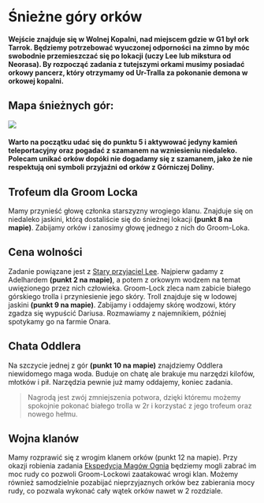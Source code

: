 # Śnieżne góry orków

#### Wejście znajduje się w Wolnej Kopalni, nad miejscem gdzie w G1 był ork Tarrok. Będziemy potrzebować wyuczonej odporności na zimno by móc swobodnie przemieszczać się po lokacji (uczy Lee lub mikstura od Neorasa). By rozpocząć zadania z tutejszymi orkami musimy posiadać orkowy pancerz, który otrzymamy od Ur-Tralla za pokonanie demona w orkowej kopalni.

## Mapa śnieżnych gór:

[![](https://steamuserimages-a.akamaihd.net/ugc/1824514739929992329/F9BDC24039B3917155F61BC2309E19AF07084F29/)](https://steamuserimages-a.akamaihd.net/ugc/1824514739929992329/F9BDC24039B3917155F61BC2309E19AF07084F29/)
#### Warto na początku udać się do punktu 5 i aktywować jedyny kamień teleportacyjny oraz pogadać z szamanem na wzniesieniu niedaleko. Polecam unikać orków dopóki nie dogadamy się z szamanem, jako że nie respektują oni symboli przyjaźni od orków z Górniczej Doliny.

## Trofeum dla Groom Locka

Mamy przynieść głowę członka starszyzny wrogiego klanu. Znajduje się on niedaleko jaskini, którą dostaliście się do śnieżnej lokacji **(punkt 8 na mapie)**. Zabijamy orków i zanosimy głowę jednego z nich do Groom-Loka.

## Cena wolności

Zadanie powiązane jest z [Stary przyjaciel Lee](sekcje/zadania/rozdzial_ii.md?id=stary-przyjaciel-lee). Najpierw gadamy z Adelhardem **(punkt 2 na mapie)**, a potem z orkowym wodzem na temat uwięzionego przez nich człowieka. Groom-Lock zleca nam zabicie białego górskiego trolla i przyniesienie jego skóry. Troll znajduje się w lodowej jaskini **(punkt 9 na mapie)**. Zabijamy i oddajemy skórę wodzowi, który zgadza się wypuścić Dariusa. Rozmawiamy z najemnikiem, później spotykamy go na farmie Onara.

## Chata Oddlera

Na szczycie jednej z gór **(punkt 10 na mapie)** znajdziemy Oddlera niewidomego maga woda. Buduje on chatę ale brakuje mu narzędzi kilofów, młotków i pił. Narzędzia pewnie już mamy oddajemy, koniec zadania.
> Nagrodą jest zwój zmniejszenia potwora, dzięki któremu możemy spokojnie pokonać białego trolla w 2r i korzystać z jego trofeum oraz nowego hełmu.

## Wojna klanów

Mamy rozprawić się z wrogim klanem orków (punkt 12 na mapie). Przy okazji robienia zadania [Ekspedycja Magów Ognia](sekcje/zadania/poboczne?id=ekspedycja-magów-ognia) będziemy mogli zabrać im moc rudy co pozwoli Groom-Lockowi zaatakować wrogi klan. Możemy również samodzielnie pozabijać nieprzyjaznych orków bez zabierania mocy rudy, co pozwala wykonać cały wątek orków nawet w 2 rozdziale.

